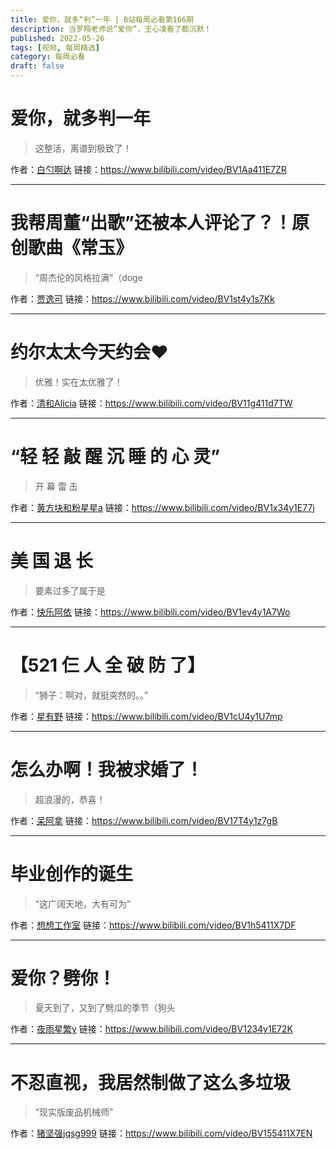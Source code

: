 ```yaml
---
title: 爱你，就多“判”一年 | B站每周必看第166期
description: 当罗翔老师说“爱你”，王心凌看了都沉默！
published: 2022-05-26
tags: [视频, 每周精选]
category: 每周必看
draft: false
---
```


# 爱你，就多判一年
> 这整活，离谱到极致了！

作者：[白勺啊达](https://space.bilibili.com/5260378)
链接：https://www.bilibili.com/video/BV1Aa411E7ZR

---

# 我帮周董“出歌”还被本人评论了？！原创歌曲《常玉》
> “周杰伦的风格拉满”（doge

作者：[贾逸可](https://space.bilibili.com/48421904)
链接：https://www.bilibili.com/video/BV1st4y1s7Kk

---

# 约尔太太今天约会♥
> 优雅！实在太优雅了！

作者：[清和Alicia](https://space.bilibili.com/836885)
链接：https://www.bilibili.com/video/BV11g411d7TW

---

# “轻 轻 敲 醒 沉 睡 的 心 灵”
> 开 幕 雷 击

作者：[黄方块和粉星星a](https://space.bilibili.com/397857697)
链接：https://www.bilibili.com/video/BV1x34y1E77j

---

# 美 国 退 长
> 要素过多了属于是

作者：[快乐阿依](https://space.bilibili.com/429765143)
链接：https://www.bilibili.com/video/BV1ev4y1A7Wo

---

# 【521 仨 人 全 破 防 了】
> “狮子：啊对，就挺突然的。。”

作者：[星有野](https://space.bilibili.com/627888730)
链接：https://www.bilibili.com/video/BV1cU4y1U7mp

---

# 怎么办啊！我被求婚了！
> 超浪漫的，恭喜！

作者：[呆阿拿](https://space.bilibili.com/6016626)
链接：https://www.bilibili.com/video/BV17T4y1z7gB

---

# 毕业创作的诞生
> “这广阔天地，大有可为”

作者：[想想工作室](https://space.bilibili.com/150522015)
链接：https://www.bilibili.com/video/BV1h5411X7DF

---

# 爱你？劈你！
> 夏天到了，又到了劈瓜的季节（狗头

作者：[夜雨星繁y](https://space.bilibili.com/39422678)
链接：https://www.bilibili.com/video/BV1234y1E72K

---

# 不忍直视，我居然制做了这么多垃圾
> “现实版废品机械师”

作者：[猪坚强jqsg999](https://space.bilibili.com/2068622664)
链接：https://www.bilibili.com/video/BV155411X7EN

